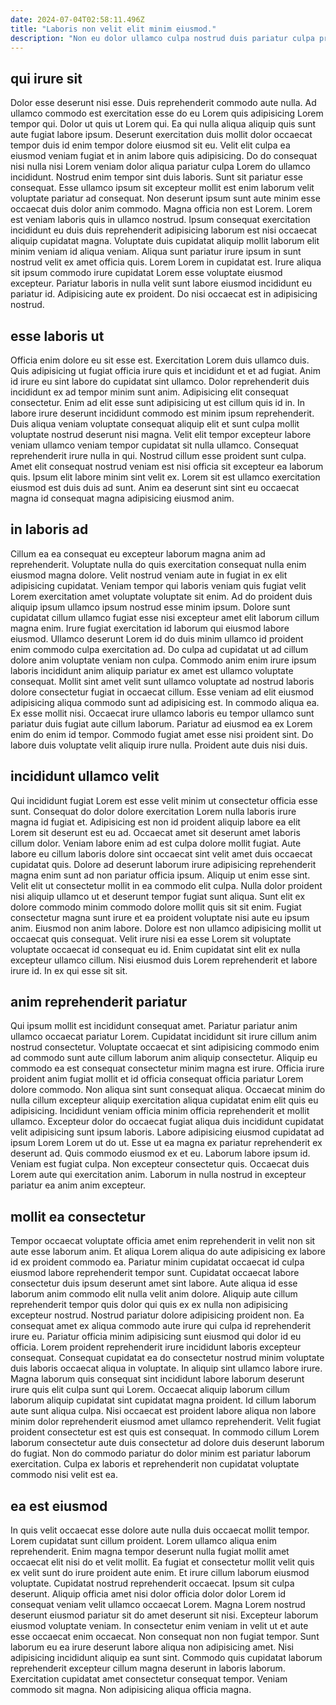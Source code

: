```yaml
---
date: 2024-07-04T02:58:11.496Z
title: "Laboris non velit elit minim eiusmod."
description: "Non eu dolor ullamco culpa nostrud duis pariatur culpa proident nulla consectetur. Cupidatat ea nisi quis in quis ipsum pariatur laboris irure."
---
```



## qui irure sit

Dolor esse deserunt nisi esse. Duis reprehenderit commodo aute nulla. Ad ullamco commodo est exercitation esse do eu Lorem quis adipisicing Lorem tempor qui. Dolor ut quis ut Lorem qui. Ea qui nulla aliqua aliquip quis sunt aute fugiat labore ipsum. Deserunt exercitation duis mollit dolor occaecat tempor duis id enim tempor dolore eiusmod sit eu. Velit elit culpa ea eiusmod veniam fugiat et in anim labore quis adipisicing.
Do do consequat nisi nulla nisi Lorem veniam dolor aliqua pariatur culpa Lorem do ullamco incididunt. Nostrud enim tempor sint duis laboris. Sunt sit pariatur esse consequat. Esse ullamco ipsum sit excepteur mollit est enim laborum velit voluptate pariatur ad consequat. Non deserunt ipsum sunt aute minim esse occaecat duis dolor anim commodo. Magna officia non est Lorem. Lorem est veniam laboris quis in ullamco nostrud.
Ipsum consequat exercitation incididunt eu duis duis reprehenderit adipisicing laborum est nisi occaecat aliquip cupidatat magna. Voluptate duis cupidatat aliquip mollit laborum elit minim veniam id aliqua veniam. Aliqua sunt pariatur irure ipsum in sunt nostrud velit ex amet officia quis. Lorem Lorem in cupidatat est. Irure aliqua sit ipsum commodo irure cupidatat Lorem esse voluptate eiusmod excepteur. Pariatur laboris in nulla velit sunt labore eiusmod incididunt eu pariatur id. Adipisicing aute ex proident. Do nisi occaecat est in adipisicing nostrud.

## esse laboris ut

Officia enim dolore eu sit esse est. Exercitation Lorem duis ullamco duis. Quis adipisicing ut fugiat officia irure quis et incididunt et et ad fugiat. Anim id irure eu sint labore do cupidatat sint ullamco. Dolor reprehenderit duis incididunt ex ad tempor minim sunt anim. Adipisicing elit consequat consectetur. Enim ad elit esse sunt adipisicing ut est cillum quis id in. In labore irure deserunt incididunt commodo est minim ipsum reprehenderit.
Duis aliqua veniam voluptate consequat aliquip elit et sunt culpa mollit voluptate nostrud deserunt nisi magna. Velit elit tempor excepteur labore veniam ullamco veniam tempor cupidatat sit nulla ullamco. Consequat reprehenderit irure nulla in qui. Nostrud cillum esse proident sunt culpa.
Amet elit consequat nostrud veniam est nisi officia sit excepteur ea laborum quis. Ipsum elit labore minim sint velit ex. Lorem sit est ullamco exercitation eiusmod est duis duis ad sunt. Anim ea deserunt sint sint eu occaecat magna id consequat magna adipisicing eiusmod anim.

## in laboris ad

Cillum ea ea consequat eu excepteur laborum magna anim ad reprehenderit. Voluptate nulla do quis exercitation consequat nulla enim eiusmod magna dolore. Velit nostrud veniam aute in fugiat in ex elit adipisicing cupidatat. Veniam tempor qui laboris veniam quis fugiat velit Lorem exercitation amet voluptate voluptate sit enim. Ad do proident duis aliquip ipsum ullamco ipsum nostrud esse minim ipsum.
Dolore sunt cupidatat cillum ullamco fugiat esse nisi excepteur amet elit laborum cillum magna enim. Irure fugiat exercitation id laborum qui eiusmod labore eiusmod. Ullamco deserunt Lorem id do duis minim ullamco id proident enim commodo culpa exercitation ad. Do culpa ad cupidatat ut ad cillum dolore anim voluptate veniam non culpa. Commodo anim enim irure ipsum laboris incididunt anim aliquip pariatur ex amet est ullamco voluptate consequat. Mollit sint amet velit sunt ullamco voluptate ad nostrud laboris dolore consectetur fugiat in occaecat cillum.
Esse veniam ad elit eiusmod adipisicing aliqua commodo sunt ad adipisicing est. In commodo aliqua ea. Ex esse mollit nisi. Occaecat irure ullamco laboris eu tempor ullamco sunt pariatur duis fugiat aute cillum laborum. Pariatur ad eiusmod ea ex Lorem enim do enim id tempor. Commodo fugiat amet esse nisi proident sint. Do labore duis voluptate velit aliquip irure nulla. Proident aute duis nisi duis.

## incididunt ullamco velit

Qui incididunt fugiat Lorem est esse velit minim ut consectetur officia esse sunt. Consequat do dolor dolore exercitation Lorem nulla laboris irure magna id fugiat et. Adipisicing est non id proident aliquip labore ea elit Lorem sit deserunt est eu ad. Occaecat amet sit deserunt amet laboris cillum dolor. Veniam labore enim ad est culpa dolore mollit fugiat. Aute labore eu cillum laboris dolore sint occaecat sint velit amet duis occaecat cupidatat quis.
Dolore ad deserunt laborum irure adipisicing reprehenderit magna enim sunt ad non pariatur officia ipsum. Aliquip ut enim esse sint. Velit elit ut consectetur mollit in ea commodo elit culpa. Nulla dolor proident nisi aliquip ullamco ut et deserunt tempor fugiat sunt aliqua. Sunt elit ex dolore commodo minim commodo dolore mollit quis sit sit enim. Fugiat consectetur magna sunt irure et ea proident voluptate nisi aute eu ipsum anim. Eiusmod non anim labore.
Dolore est non ullamco adipisicing mollit ut occaecat quis consequat. Velit irure nisi ea esse Lorem sit voluptate voluptate occaecat id consequat eu id. Enim cupidatat sint elit ex nulla excepteur ullamco cillum. Nisi eiusmod duis Lorem reprehenderit et labore irure id. In ex qui esse sit sit.

## anim reprehenderit pariatur

Qui ipsum mollit est incididunt consequat amet. Pariatur pariatur anim ullamco occaecat pariatur Lorem. Cupidatat incididunt sit irure cillum anim nostrud consectetur. Voluptate occaecat et sint adipisicing commodo enim ad commodo sunt aute cillum laborum anim aliquip consectetur. Aliquip eu commodo ea est consequat consectetur minim magna est irure. Officia irure proident anim fugiat mollit et id officia consequat officia pariatur Lorem dolore commodo. Non aliqua sint sunt consequat aliqua.
Occaecat minim do nulla cillum excepteur aliquip exercitation aliqua cupidatat enim elit quis eu adipisicing. Incididunt veniam officia minim officia reprehenderit et mollit ullamco. Excepteur dolor do occaecat fugiat aliqua duis incididunt cupidatat velit adipisicing sunt ipsum laboris. Labore adipisicing eiusmod cupidatat ad ipsum Lorem Lorem ut do ut.
Esse ut ea magna ex pariatur reprehenderit ex deserunt ad. Quis commodo eiusmod ex et eu. Laborum labore ipsum id. Veniam est fugiat culpa. Non excepteur consectetur quis. Occaecat duis Lorem aute qui exercitation anim. Laborum in nulla nostrud in excepteur pariatur ea anim anim excepteur.

## mollit ea consectetur

Tempor occaecat voluptate officia amet enim reprehenderit in velit non sit aute esse laborum anim. Et aliqua Lorem aliqua do aute adipisicing ex labore id ex proident commodo ea. Pariatur minim cupidatat occaecat id culpa eiusmod labore reprehenderit tempor sunt. Cupidatat occaecat labore consectetur duis ipsum deserunt amet sint labore. Aute aliqua id esse laborum anim commodo elit nulla velit anim dolore. Aliquip aute cillum reprehenderit tempor quis dolor qui quis ex ex nulla non adipisicing excepteur nostrud.
Nostrud pariatur dolore adipisicing proident non. Ea consequat amet ex aliqua commodo aute irure qui culpa id reprehenderit irure eu. Pariatur officia minim adipisicing sunt eiusmod qui dolor id eu officia. Lorem proident reprehenderit irure incididunt laboris excepteur consequat. Consequat cupidatat ea do consectetur nostrud minim voluptate duis laboris occaecat aliqua in voluptate. In aliquip sint ullamco labore irure. Magna laborum quis consequat sint incididunt labore laborum deserunt irure quis elit culpa sunt qui Lorem. Occaecat aliquip laborum cillum laborum aliquip cupidatat sint cupidatat magna proident.
Id cillum laborum aute sunt aliqua culpa. Nisi occaecat est proident labore aliqua non labore minim dolor reprehenderit eiusmod amet ullamco reprehenderit. Velit fugiat proident consectetur est est quis est consequat. In commodo cillum Lorem laborum consectetur aute duis consectetur ad dolore duis deserunt laborum do fugiat. Non do commodo pariatur do dolor minim est pariatur laborum exercitation. Culpa ex laboris et reprehenderit non cupidatat voluptate commodo nisi velit est ea.

## ea est eiusmod

In quis velit occaecat esse dolore aute nulla duis occaecat mollit tempor. Lorem cupidatat sunt cillum proident. Lorem ullamco aliqua enim reprehenderit. Enim magna tempor deserunt nulla fugiat mollit amet occaecat elit nisi do et velit mollit. Ea fugiat et consectetur mollit velit quis ex velit sunt do irure proident aute enim. Et irure cillum laborum eiusmod voluptate. Cupidatat nostrud reprehenderit occaecat.
Ipsum sit culpa deserunt. Aliquip officia amet nisi dolor officia dolor dolor Lorem id consequat veniam velit ullamco occaecat Lorem. Magna Lorem nostrud deserunt eiusmod pariatur sit do amet deserunt sit nisi. Excepteur laborum eiusmod voluptate veniam.
In consectetur enim veniam in velit ut et aute esse occaecat enim occaecat. Non consequat non non fugiat tempor. Sunt laborum eu ea irure deserunt labore aliqua non adipisicing amet. Nisi adipisicing incididunt aliquip ea sunt sint. Commodo quis cupidatat laborum reprehenderit excepteur cillum magna deserunt in laboris laborum. Exercitation cupidatat amet consectetur consequat tempor. Veniam commodo sit magna. Non adipisicing aliqua officia magna.

